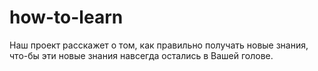 # how-to-learn
Наш проект расскажет о том, как правильно получать новые знания, что-бы эти новые знания навсегда остались в Вашей голове.
